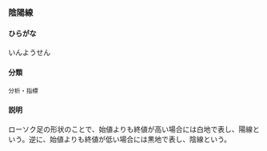 <div style="display:none;">

## [あ行](securities-terms?id=あ行)

</div>

### 陰陽線

#### ひらがな

いんようせん

#### 分類

`分析・指標`

#### 説明

ローソク足の形状のことで、始値よりも終値が高い場合には白地で表し、陽線という。逆に、始値よりも終値が低い場合には黒地で表し、陰線という。

<div style="display:none;">

## [か行](securities-terms?id=か行)
## [さ行](securities-terms?id=さ行)
## [た行](securities-terms?id=た行)
## [な行](securities-terms?id=な行)
## [は行](securities-terms?id=は行)
## [ま行](securities-terms?id=ま行)
## [や行](securities-terms?id=や行)
## [ら行](securities-terms?id=ら行)
## [わ行](securities-terms?id=わ行)
## [英数字・記号](securities-terms?id=英数字・記号)

</div>

